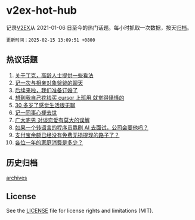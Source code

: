 # v2ex-hot-hub

 记录[V2EX](https://www.v2ex.com/)从 2021-01-06 日至今的热门话题。每小时抓取一次数据，按天[归档](archives)。

`更新时间：2025-02-15 13:09:51 +0800`

## 热议话题

1. [关于丁克，高龄人士提供一些看法](https://www.v2ex.com/t/1111485)
1. [记一次与相亲对象爸爸的聊天](https://www.v2ex.com/t/1111487)
1. [后续来啦，我们准备订婚了](https://www.v2ex.com/t/1111511)
1. [想到我自己花钱买 cursor 上班用 就觉得怪怪的](https://www.v2ex.com/t/1111465)
1. [30 多岁了感觉生活很无聊](https://www.v2ex.com/t/1111496)
1. [记一同事心梗去世](https://www.v2ex.com/t/1111528)
1. [广大宅男 对谈恋爱有莫大的误解](https://www.v2ex.com/t/1111563)
1. [如果一个转语言的程序员靠刷 AI 去面试，公司会要他吗？](https://www.v2ex.com/t/1111490)
1. [支付宝余额已经没有免费无损提现的路子了？](https://www.v2ex.com/t/1111454)
1. [各位一年的家庭消费是多少？](https://www.v2ex.com/t/1111503)

## 历史归档

[archives](archives)

## License

See the [LICENSE](LICENSE) file for license rights and limitations (MIT).
